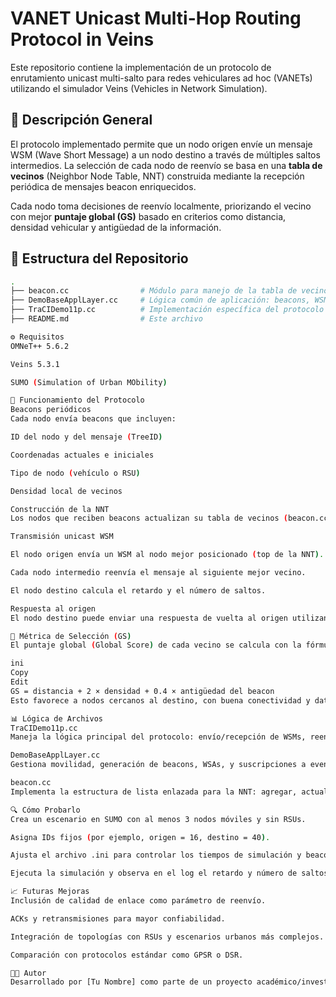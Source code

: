 # VANET Unicast Multi-Hop Routing Protocol in Veins

Este repositorio contiene la implementación de un protocolo de enrutamiento unicast multi-salto para redes vehiculares ad hoc (VANETs) utilizando el simulador Veins (Vehicles in Network Simulation).

## 📌 Descripción General

El protocolo implementado permite que un nodo origen envíe un mensaje WSM (Wave Short Message) a un nodo destino a través de múltiples saltos intermedios. La selección de cada nodo de reenvío se basa en una **tabla de vecinos** (Neighbor Node Table, NNT) construida mediante la recepción periódica de mensajes beacon enriquecidos.

Cada nodo toma decisiones de reenvío localmente, priorizando el vecino con mejor **puntaje global (GS)** basado en criterios como distancia, densidad vehicular y antigüedad de la información.

## 📁 Estructura del Repositorio

```bash
.
├── beacon.cc                # Módulo para manejo de la tabla de vecinos (NNT)
├── DemoBaseApplLayer.cc     # Lógica común de aplicación: beacons, WSM, WSA, movilidad
├── TraCIDemo11p.cc          # Implementación específica del protocolo unicast multisalto
├── README.md                # Este archivo

⚙️ Requisitos
OMNeT++ 5.6.2

Veins 5.3.1

SUMO (Simulation of Urban MObility)

🚦 Funcionamiento del Protocolo
Beacons periódicos
Cada nodo envía beacons que incluyen:

ID del nodo y del mensaje (TreeID)

Coordenadas actuales e iniciales

Tipo de nodo (vehículo o RSU)

Densidad local de vecinos

Construcción de la NNT
Los nodos que reciben beacons actualizan su tabla de vecinos (beacon.cc), purgan entradas antiguas y ordenan la lista según una métrica de reenvío.

Transmisión unicast WSM

El nodo origen envía un WSM al nodo mejor posicionado (top de la NNT).

Cada nodo intermedio reenvía el mensaje al siguiente mejor vecino.

El nodo destino calcula el retardo y el número de saltos.

Respuesta al origen
El nodo destino puede enviar una respuesta de vuelta al origen utilizando la misma lógica de reenvío.

🧮 Métrica de Selección (GS)
El puntaje global (Global Score) de cada vecino se calcula con la fórmula:

ini
Copy
Edit
GS = distancia + 2 × densidad + 0.4 × antigüedad del beacon
Esto favorece a nodos cercanos al destino, con buena conectividad y datos recientes.

📊 Lógica de Archivos
TraCIDemo11p.cc
Maneja la lógica principal del protocolo: envío/recepción de WSMs, reenvío según la NNT, y procesamiento de beacons.

DemoBaseApplLayer.cc
Gestiona movilidad, generación de beacons, WSAs, y suscripciones a eventos.

beacon.cc
Implementa la estructura de lista enlazada para la NNT: agregar, actualizar, ordenar, eliminar y seleccionar vecinos.

🔍 Cómo Probarlo
Crea un escenario en SUMO con al menos 3 nodos móviles y sin RSUs.

Asigna IDs fijos (por ejemplo, origen = 16, destino = 40).

Ajusta el archivo .ini para controlar los tiempos de simulación y beaconing.

Ejecuta la simulación y observa en el log el retardo y número de saltos.

📈 Futuras Mejoras
Inclusión de calidad de enlace como parámetro de reenvío.

ACKs y retransmisiones para mayor confiabilidad.

Integración de topologías con RSUs y escenarios urbanos más complejos.

Comparación con protocolos estándar como GPSR o DSR.

👨‍💻 Autor
Desarrollado por [Tu Nombre] como parte de un proyecto académico/investigación sobre protocolos de comunicación en VANETs usando Veins.

